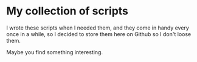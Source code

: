 # My collection of scripts
I wrote these scripts when I needed them, and they come in handy every once in
a while, so I decided to store them here on Github so I don't loose them.

Maybe you find something interesting.
